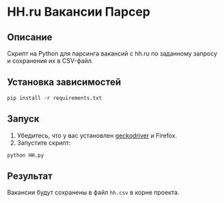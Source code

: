 # HH.ru Вакансии Парсер

## Описание
Скрипт на Python для парсинга вакансий с hh.ru по заданному запросу и сохранения их в CSV-файл.

## Установка зависимостей
```
pip install -r requirements.txt
```

## Запуск
1. Убедитесь, что у вас установлен [geckodriver](https://github.com/mozilla/geckodriver/releases) и Firefox.
2. Запустите скрипт:
```
python HH.py
```

## Результат
Вакансии будут сохранены в файл `hh.csv` в корне проекта. 